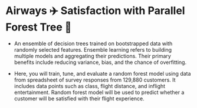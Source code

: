 # Airways ✈️ Satisfaction with Parallel Forest Tree 🌳

* An ensemble of decision trees trained on bootstrapped data with randomly selected features. Ensemble learning refers to building multiple models and aggregating their predictions. Their primary benefits include reducing variance, bias, and the chance of overfitting.

* Here, you will train, tune, and evaluate a random forest model using data from spreadsheet of survey responses from 129,880 customers. It includes data points such as class, flight distance, and inflight entertainment. Random forest model will be used to predict whether a customer will be satisfied with their flight experience.
